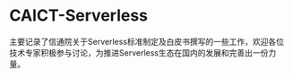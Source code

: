# CAICT-Serverless
主要记录了信通院关于Serverless标准制定及白皮书撰写的一些工作，欢迎各位技术专家积极参与讨论，为推进Serverless生态在国内的发展和完善出一份力量。

